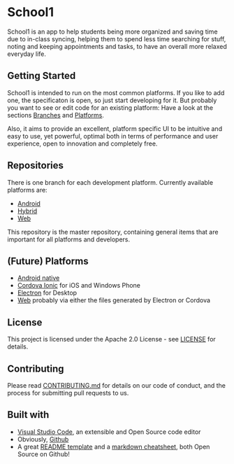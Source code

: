 # School1

School1 is an app to help students being more organized and saving time due to in-class syncing, helping them to spend less time searching for stuff, noting and keeping appointments and tasks, to have an overall more relaxed everyday life.

## Getting Started

School1 is intended to run on the most common platforms. If you like to add one, the specificaton is open, so just start developing for it. But probably you want to see or edit code for an existing platform: Have a look at the sections [Branches](#branches) and [Platforms](#platforms).

Also, it aims to provide an excellent, platform specific UI to be intuitive and easy to use, yet powerful, optimal both in terms of performance and user experience, open to innovation and completely free.

## <a name="repositories"></a>Repositories

There is one branch for each development platform. Currently available platforms are:

- [Android](https://github.com/whirlwind-studios/School1-Android)
- [Hybrid](https://github.com/whirlwind-studios/School1-Hybrid)
- [Web](https://github.com/whirlwind-studios/School1-Web)

This repository is the master repository, containing general items that are important for all platforms and developers.

## <a name="platforms"></a>(Future) Platforms

- [Android native](#android)
- [Cordova Ionic](#ionic) for iOS and Windows Phone
- [Electron](#electron) for Desktop
- [Web](#web) probably via either the files generated by Electron or Cordova

## License

This project is licensed under the Apache 2.0 License - see [LICENSE](../master/LICENSE) for details.

## Contributing

Please read [CONTRIBUTING.md](../master/CONTRIBUTING.md) for details on our code of conduct, and the process for submitting pull requests to us.

## Built with

- [Visual Studio Code](https://code.visualstudio.com/), an extensible and Open Source code editor
- Obviously, [Github](https://github.com/)
- A great [README template](https://gist.github.com/PurpleBooth/109311bb0361f32d87a2) and a [markdown cheatsheet](https://github.com/adam-p/markdown-here/wiki/Markdown-Cheatsheet), both Open Source on Github!